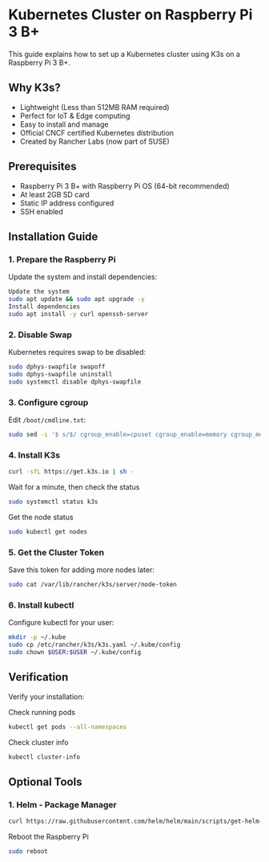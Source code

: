 # Kubernetes Cluster on Raspberry Pi 3 B+

This guide explains how to set up a Kubernetes cluster using K3s on a Raspberry Pi 3 B+.

## Why K3s?
- Lightweight (Less than 512MB RAM required)
- Perfect for IoT & Edge computing
- Easy to install and manage
- Official CNCF certified Kubernetes distribution
- Created by Rancher Labs (now part of SUSE)

## Prerequisites

- Raspberry Pi 3 B+ with Raspberry Pi OS (64-bit recommended)
- At least 2GB SD card
- Static IP address configured
- SSH enabled

## Installation Guide

### 1. Prepare the Raspberry Pi

Update the system and install dependencies:

```bash
Update the system
sudo apt update && sudo apt upgrade -y
Install dependencies
sudo apt install -y curl openssh-server
```

### 2. Disable Swap

Kubernetes requires swap to be disabled:

```bash
sudo dphys-swapfile swapoff
sudo dphys-swapfile uninstall
sudo systemctl disable dphys-swapfile
```


### 3. Configure cgroup

Edit `/boot/cmdline.txt`:

```bash
sudo sed -i '$ s/$/ cgroup_enable=cpuset cgroup_enable=memory cgroup_memory=1/' /boot/cmdline.txt
```

### 4. Install K3s
```bash
curl -sfL https://get.k3s.io | sh -
```

Wait for a minute, then check the status

```bash
sudo systemctl status k3s
```
Get the node status
```bash
sudo kubectl get nodes
```

### 5. Get the Cluster Token

Save this token for adding more nodes later:

```bash
sudo cat /var/lib/rancher/k3s/server/node-token
```

### 6. Install kubectl

Configure kubectl for your user:

```bash
mkdir -p ~/.kube
sudo cp /etc/rancher/k3s/k3s.yaml ~/.kube/config
sudo chown $USER:$USER ~/.kube/config
```

## Verification

Verify your installation:

Check running pods

```bash
kubectl get pods --all-namespaces
```

Check cluster info

```bash
kubectl cluster-info
```

## Optional Tools
### 1. Helm - Package Manager

```bash
curl https://raw.githubusercontent.com/helm/helm/main/scripts/get-helm-3 | bash
```

Reboot the Raspberry Pi

```bash
sudo reboot
```
